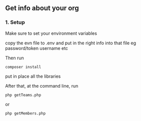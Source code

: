 ## Get info about your org

### 1. Setup

Make sure to set your environment variables

copy the evn file to .env and put in the right info into that file eg password/token username etc


Then run

~~~
composer install
~~~

put in place all the libraries

After that, at the command line, run

~~~
php getTeams.php
~~~

or

~~~
php getMembers.php
~~~